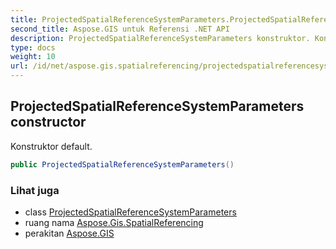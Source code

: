 ```yaml
---
title: ProjectedSpatialReferenceSystemParameters.ProjectedSpatialReferenceSystemParameters
second_title: Aspose.GIS untuk Referensi .NET API
description: ProjectedSpatialReferenceSystemParameters konstruktor. Konstruktor default.
type: docs
weight: 10
url: /id/net/aspose.gis.spatialreferencing/projectedspatialreferencesystemparameters/projectedspatialreferencesystemparameters/
---
```

## ProjectedSpatialReferenceSystemParameters constructor

Konstruktor default.

```csharp
public ProjectedSpatialReferenceSystemParameters()
```

### Lihat juga

* class [ProjectedSpatialReferenceSystemParameters](../)
* ruang nama [Aspose.Gis.SpatialReferencing](../../projectedspatialreferencesystemparameters/)
* perakitan [Aspose.GIS](../../../)


